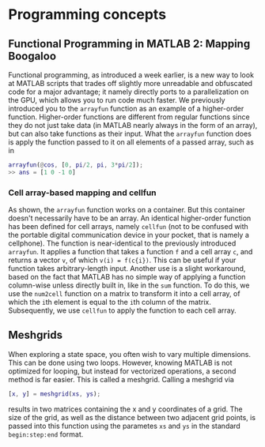 # Programming concepts

## Functional Programming in MATLAB 2: Mapping Boogaloo
Functional programming, as introduced a week earlier, is a new way to look at MATLAB scripts that trades off slightly more unreadable and obfuscated code for a major advantage; it namely directly ports to a parallelization on the GPU, which allows you to run code much faster. We previously introduced you to the `arrayfun` function as an example of a higher-order function. Higher-order functions are different from regular functions since they do not just take data (in MATLAB nearly always in the form of an array), but can also take functions as their input. What the `arrayfun` function does is apply the function passed to it on all elements of a passed array, such as in
```matlab
arrayfun(@cos, [0, pi/2, pi, 3*pi/2]);
>> ans = [1 0 -1 0]
```
### Cell array-based mapping and cellfun
As shown, the `arrayfun` function works on a container. But this container doesn't necessarily have to be an array. An identical higher-order function has been defined for cell arrays, namely `cellfun` (not to be confused with the portable digital communication device in your pocket, that is namely a cellphone).
The function is near-identical to the previously introduced `arrayfun`. It applies a function that takes a function `f` and a cell array `c`, and returns a vector `v`, of which `v(i) = f(c{i})`. This can be useful if your function takes arbitrary-length input. Another use is a slight workaround, based on the fact that MATLAB has no simple way of applying a function column-wise unless directly built in, like in the `sum` function. To do this, we use the `num2cell` function on a matrix to transform it into a cell array, of which the `i`th element is equal to the `i`th column of the matrix. Subsequently, we use `cellfun` to apply the function to each cell array. 

## Meshgrids
When exploring a state space, you often wish to vary multiple dimensions. This can be done using two loops. However, knowing MATLAB is not optimized for looping, but instead for vectorized operations, a second method is far easier. This is called a meshgrid. Calling a meshgrid via
```matlab
[x, y] = meshgrid(xs, ys);
```
results in two matrices containing the x and y coordinates of a grid. The size of the grid, as well as the distance between two adjacent grid points, is passed into this function using the parametes `xs` and `ys` in the standard `begin:step:end` format.


